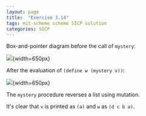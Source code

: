 ```yaml
---
layout: page
title:  "Exercise 3.14"
tags: mit-scheme scheme SICP solution
categories: SICP
---
```

Box-and-pointer diagram before the call of `mystery`:

![](/assets/Ex3.14a.svg){width=650px}

After the evaluation of `(define w (mystery v))`:

![](/assets/Ex3.14b.svg){width=650px}

The `mystery` procedure reverses a list using mutation.

It's clear that `v` is printed as `(a)` and `w` as `(d c b a)`.
